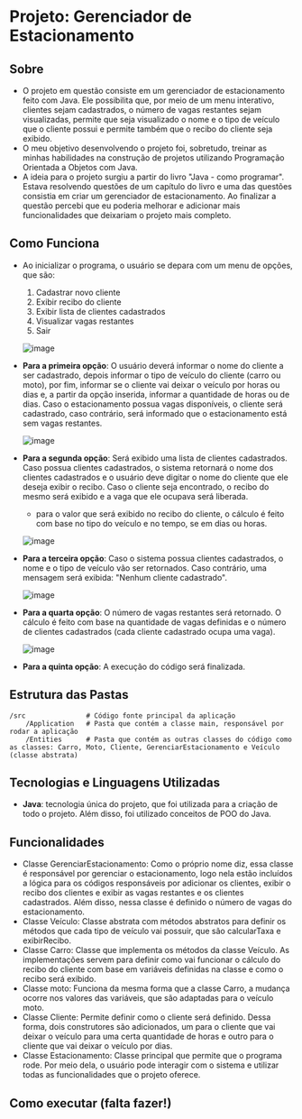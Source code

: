 # Projeto: Gerenciador de Estacionamento

## Sobre
- O projeto em questão consiste em um gerenciador de estacionamento feito com Java. Ele possibilita que, por meio de um menu interativo, clientes sejam cadastrados, o número de vagas restantes sejam visualizadas, permite que seja visualizado o nome e o tipo de veículo 
que o cliente possui e permite também que o recibo do cliente seja exibido. 
- O meu objetivo desenvolvendo o projeto foi, sobretudo, treinar as minhas habilidades na construção de projetos utilizando Programação Orientada a Objetos com Java.
- A ideia para o projeto surgiu a partir do livro "Java - como programar". Estava resolvendo questões de um capítulo do livro e uma das questões consistia em criar um gerenciador de estacionamento. Ao finalizar a questão percebi que eu poderia melhorar e adicionar
mais funcionalidades que deixariam o projeto mais completo.

## Como Funciona
- Ao inicializar o programa, o usuário se depara com um menu de opções, que são:
  1.  Cadastrar novo cliente
  2.  Exibir recibo do cliente
  3.  Exibir lista de clientes cadastrados
  4.  Visualizar vagas restantes
  5.  Sair

  ![image](https://github.com/user-attachments/assets/7c828cfe-67b3-4e3e-a0db-3f479b064893)

- **Para a primeira opção**: O usuário deverá informar o nome do cliente a ser cadastrado, depois informar o tipo de veículo do cliente (carro ou moto), por fim, informar se o cliente vai deixar o veículo por horas ou dias e, a partir da opção inserida, informar a quantidade
de horas ou de dias. Caso o estacionamento possua vagas disponíveis, o cliente será cadastrado, caso contrário, será informado que o estacionamento está sem vagas restantes.

  ![image](https://github.com/user-attachments/assets/b81c7423-fd09-4261-b462-872dbca57f33)

- **Para a segunda opção**: Será exibido uma lista de clientes cadastrados. Caso possua clientes cadastrados, o sistema retornará o nome dos clientes cadastrados e o usuário deve digitar o nome do cliente que ele deseja exibir o recibo. Caso o cliente seja encontrado,
o recibo do mesmo será exibido e a vaga que ele ocupava será liberada.
  - para o valor que será exibido no recibo do cliente, o cálculo é feito com base no tipo do veículo e no tempo, se em dias ou horas.

  ![image](https://github.com/user-attachments/assets/b9548574-aebf-4ed3-bb15-15740bb5283b)

- **Para a terceira opção**: Caso o sistema possua clientes cadastrados, o nome e o tipo de veículo vão ser retornados. Caso contrário, uma mensagem será exibida: "Nenhum cliente cadastrado".

  ![image](https://github.com/user-attachments/assets/b7fbdf15-8eaa-4b80-8379-70c89bcf53a7)

- **Para a quarta opção**: O número de vagas restantes será retornado. O cálculo é feito com base na quantidade de vagas definidas e o número de clientes cadastrados (cada cliente cadastrado ocupa uma vaga).

  ![image](https://github.com/user-attachments/assets/5597579f-4a4f-460c-a99d-0d72d84b7b51)

- **Para a quinta opção**: A execução do código será finalizada.


## Estrutura das Pastas
    /src               # Código fonte principal da aplicação
        /Application   # Pasta que contém a classe main, responsável por rodar a aplicação 
        /Entities      # Pasta que contém as outras classes do código como as classes: Carro, Moto, Cliente, GerenciarEstacionamento e Veículo (classe abstrata)
        
## Tecnologias e Linguagens Utilizadas
- **Java**: tecnologia única do projeto, que foi utilizada para a criação de todo o projeto. Além disso, foi utilizado conceitos de POO do Java.

## Funcionalidades
- Classe GerenciarEstacionamento: Como o próprio nome diz, essa classe é responsável por gerenciar o estacionamento, logo nela estão incluídos a lógica para os códigos responsáveis por adicionar os clientes, exibir o recibo dos clientes e exibir as vagas restantes
e os clientes cadastrados. Além disso, nessa classe é definido o número de vagas do estacionamento.
- Classe Veículo: Classe abstrata com métodos abstratos para definir os métodos que cada tipo de veículo vai possuir, que são calcularTaxa e exibirRecibo.
- Classe Carro: Classe que implementa os métodos da classe Veículo. As implementações servem para definir como vai funcionar o cálculo do recibo do cliente com base em variáveis definidas na classe e como o recibo será exibido.
- Classe moto: Funciona da mesma forma que a classe Carro, a mudança ocorre nos valores das variáveis, que são adaptadas para o veículo moto.
- Classe Cliente: Permite definir como o cliente será definido. Dessa forma, dois construtores são adicionados, um para o cliente que vai deixar o veículo para uma certa quantidade de horas e outro para o cliente que vai deixar o veículo por dias.
- Classe Estacionamento: Classe principal que permite que o programa rode. Por meio dela, o usuário pode interagir com o sistema e utilizar todas as funcionalidades que o projeto oferece.

## Como executar (falta fazer!)
